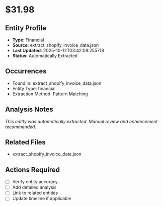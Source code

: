 # $31.98

## Entity Profile
- **Type**: Financial
- **Source**: extract_shopify_invoice_data.json
- **Last Updated**: 2025-10-12T03:42:08.255718
- **Status**: Automatically Extracted

## Occurrences
- Found in: extract_shopify_invoice_data.json
- Entity Type: financial
- Extraction Method: Pattern Matching

## Analysis Notes
*This entity was automatically extracted. Manual review and enhancement recommended.*

## Related Files
- extract_shopify_invoice_data.json

## Actions Required
- [ ] Verify entity accuracy
- [ ] Add detailed analysis
- [ ] Link to related entities
- [ ] Update timeline if applicable
